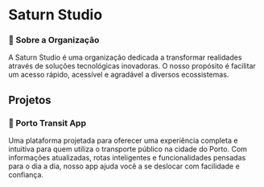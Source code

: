 # Saturn Studio

### 🚌 Sobre a Organização

A Saturn Studio é uma organização dedicada a transformar realidades através de soluções tecnológicas inovadoras. O nosso propósito é facilitar um acesso rápido, acessível e agradável a diversos ecossistemas.

## Projetos

### 📱 Porto Transit App

Uma plataforma projetada para oferecer uma experiência completa e intuitiva para quem utiliza o transporte público na cidade do Porto. Com informações atualizadas, rotas inteligentes e funcionalidades pensadas para o dia a dia, nosso app ajuda você a se deslocar com facilidade e confiança.
